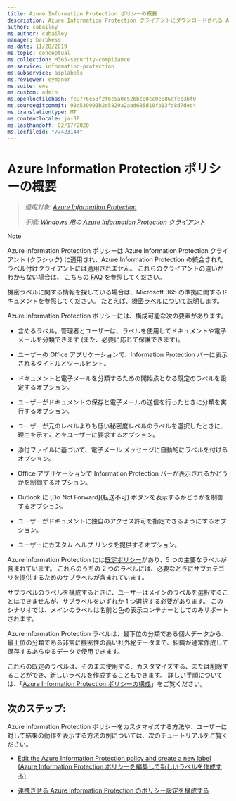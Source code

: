 ```yaml
---
title: Azure Information Protection ポリシーの概要
description: Azure Information Protection クライアントにダウンロードされる Azure Information Protection ポリシーのラベルと設定について説明します。
author: cabailey
ms.author: cabailey
manager: barbkess
ms.date: 11/28/2019
ms.topic: conceptual
ms.collection: M365-security-compliance
ms.service: information-protection
ms.subservice: aiplabels
ms.reviewer: eymanor
ms.suite: ems
ms.custom: admin
ms.openlocfilehash: fe9776e53f2f6c5a0c52bbc00cc0e886dfeb3bf0
ms.sourcegitcommit: 98d539901b2e5829a2aad685d10fb13fd8d7dec4
ms.translationtype: MT
ms.contentlocale: ja-JP
ms.lasthandoff: 02/17/2020
ms.locfileid: "77423144"
---
```

# <a name="overview-of-the-azure-information-protection-policy"></a>Azure Information Protection ポリシーの概要

>*適用対象: [Azure Information Protection](https://azure.microsoft.com/pricing/details/information-protection)*
>
> *手順: [Windows 用の Azure Information Protection クライアント](faqs.md#whats-the-difference-between-the-azure-information-protection-client-and-the-azure-information-protection-unified-labeling-client)*

> [!NOTE]
> Azure Information Protection ポリシーは Azure Information Protection クライアント (クラシック) に適用され、Azure Information Protection の統合されたラベル付けクライアントには適用されません。 これらのクライアントの違いがわからない場合は、 こちらの [FAQ](faqs.md#whats-the-difference-between-the-azure-information-protection-client-and-the-azure-information-protection-unified-labeling-client) を参照してください。
> 
> 機密ラベルに関する情報を探している場合は、Microsoft 365 の準拠に関するドキュメントを参照してください。 たとえば、[機密ラベルについて説明](https://docs.microsoft.com/microsoft-365/compliance/sensitivity-labels)します。

Azure Information Protection ポリシーには、構成可能な次の要素があります。
    
- 含めるラベル。管理者とユーザーは、ラベルを使用してドキュメントや電子メールを分類できます (また、必要に応じて保護できます)。

- ユーザーの Office アプリケーションで、Information Protection バーに表示されるタイトルとツールヒント。

- ドキュメントと電子メールを分類するための開始点となる既定のラベルを設定するオプション。

- ユーザーがドキュメントの保存と電子メールの送信を行ったときに分類を実行するオプション。

- ユーザーが元のレベルよりも低い秘密度レベルのラベルを選択したときに、理由を示すことをユーザーに要求するオプション。

- 添付ファイルに基づいて、電子メール メッセージに自動的にラベルを付けるオプション。

- Office アプリケーションで Information Protection バーが表示されるかどうかを制御するオプション。

- Outlook に [Do Not Forward]\(転送不可\) ボタンを表示するかどうかを制御するオプション。

- ユーザーがドキュメントに独自のアクセス許可を指定できるようにするオプション。

- ユーザーにカスタム ヘルプ リンクを提供するオプション。

Azure Information Protection には[既定ポリシー](configure-policy-default.md)があり、5 つの主要なラベルが含まれています。 これらのうちの 2 つのラベルには、必要なときにサブカテゴリを提供するためのサブラベルが含まれています。 

サブラベルのラベルを構成するときに、ユーザーはメインのラベルを選択することはできませんが、サブラベルをいずれか 1 つ選択する必要があります。 このシナリオでは、メインのラベルは名前と色の表示コンテナーとしてのみサポートされます。

Azure Information Protection ラベルは、最下位の分類である個人データから、最上位の分類である非常に機密性の高い社外秘データまで、組織が通常作成して保存するあらゆるデータで使用できます。 

これらの既定のラベルは、そのまま使用する、カスタマイズする、または削除することができ、新しいラベルを作成することもできます。 詳しい手順については、「[Azure Information Protection ポリシーの構成](configure-policy.md)」をご覧ください。

## <a name="next-steps"></a>次のステップ:

Azure Information Protection ポリシーをカスタマイズする方法や、ユーザーに対して結果の動作を表示する方法の例については、次のチュートリアルをご覧ください。

- [Edit the Azure Information Protection policy and create a new label (Azure Information Protection ポリシーを編集して新しいラベルを作成する)](infoprotect-quick-start-tutorial.md)

- [連携させる Azure Information Protection のポリシー設定を構成する](infoprotect-settings-tutorial.md)
